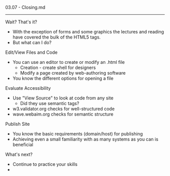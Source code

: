 03.07 - Closing.md

___


Wait? That's it?
- With the exception of forms and some graphics the lectures and reading have covered the bulk of the HTML5 tags.
- But what can I do?

Edit/View Files and Code
- You can use an editor to create or modify an .html file
	- Creation - create shell for designers
	- Modify a page created by web-authoring software
- You know the different options for opening a file

Evaluate Accessibility
- Use "View Source" to look at code from any site
	- Did they use semantic tags?
- w3.validator.org checks for well-structured code
- wave.webaim.org checks for semantic structure

Publish Site
- You know the basic requirements (domain/host) for publishing
- Achieving even a small familiarity with as many systems as you can is beneficial

What's next?
- Continue to practice your skills
- 
